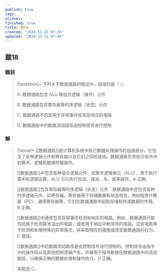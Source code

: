 ```yaml
---
publish: true
tags: 
aliases: 
finished: true
title: 题18
created: "2024-11-21 07:26"
updated: "2024-11-21 07:40"
---
```

## 题18
### 题目
> [!question]+
> 下列关于数据通路的叙述中，错误的是（ ）。
> 
> A. 数据通路包含 ALU 等组合逻辑（操作）元件
> 
> B. 数据通路包含寄存器等时序逻辑（状态）元件
> 
> C. 数据通路不包含用于异常事件检测及响应的电路
> 
> D. 数据通路中的数据流动路径由控制信号进行控制
### 解
> [!done]+
> [[数据通路]]是计算机系统中执行数据处理操作的组成部分，它包含了各种逻辑元件和寄存器以及它们之间的连线。数据通路负责执行指令中的算术、逻辑和数据传输操作。
> 
> [[数据通路]]中包含各种组合逻辑元件，如算术逻辑单元（ALU），用于执行算术和逻辑运算。ALU 可以执行加法、减法、与、或等操作。A 正确。
> 
> [[数据通路]]包含寄存器等时序逻辑（状态）元件：数据通路中还包含各种时序逻辑元件，如寄存器。寄存器用于存储数据和状态信息，例如程序计数器（PC）、通用寄存器等，它们在数据通路中起到存储和传递数据的作用。B 正确。
> 
> [[数据通路]]中通常包含异常事件检测和响应的电路。例如，数据通路可能包括用于检测算术溢出的电路，或者用于响应中断信号的电路。这些电路用于检测和处理特殊的异常情况，并采取相应的措施或改变数据通路的行为。C 错误。
> 
> [[数据通路]]中的数据流动路径是由控制信号进行控制的。控制信号由指令中的操作码以及其他控制逻辑产生，并被用于指导数据在数据通路中的流动路径，以确保正确的数据处理和操作执行。D 正确。
> 
> 本题选 C。